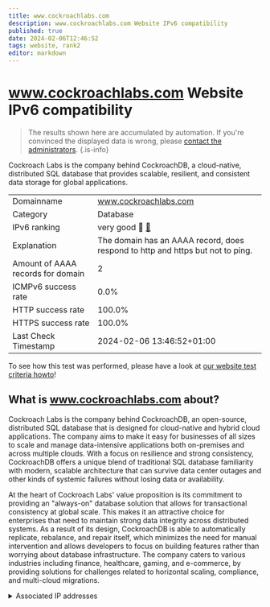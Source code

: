 ```yaml
---
title: www.cockroachlabs.com
description: www.cockroachlabs.com Website IPv6 compatibility
published: true
date: 2024-02-06T12:46:52
tags: website, rank2
editor: markdown
---
```


# www.cockroachlabs.com Website IPv6 compatibility

> The results shown here are accumulated by automation. If you're convinced the displayed data is wrong, please [contact the administrators](/howto/chat). 
{.is-info}

Cockroach Labs is the company behind CockroachDB, a cloud-native, distributed SQL database that provides scalable, resilient, and consistent data storage for global applications.


|   |   |
| - | - |
| Domainname | www.cockroachlabs.com
| Category | Database |
| IPv6 ranking | very good :2nd_place_medal: [🔗](/howto/ranking) |
| Explanation | The domain has an AAAA record, does respond to http and https but not to ping. |
| Amount of AAAA records for domain | 2 |
| ICMPv6 success rate | 0.0%|
| HTTP success rate | 100.0% |
| HTTPS success rate | 100.0% |
| Last Check Timestamp | 2024-02-06 13:46:52+01:00 |

To see how this test was performed, please have a look at [our website test criteria howto](/howto/testcriteria/website)!


## What is www.cockroachlabs.com about?
Cockroach Labs is the company behind CockroachDB, an open-source, distributed SQL database that is designed for cloud-native and hybrid cloud applications. The company aims to make it easy for businesses of all sizes to scale and manage data-intensive applications both on-premises and across multiple clouds. With a focus on resilience and strong consistency, CockroachDB offers a unique blend of traditional SQL database familiarity with modern, scalable architecture that can survive data center outages and other kinds of systemic failures without losing data or availability.

At the heart of Cockroach Labs' value proposition is its commitment to providing an "always-on" database solution that allows for transactional consistency at global scale. This makes it an attractive choice for enterprises that need to maintain strong data integrity across distributed systems. As a result of its design, CockroachDB is able to automatically replicate, rebalance, and repair itself, which minimizes the need for manual intervention and allows developers to focus on building features rather than worrying about database infrastructure. The company caters to various industries including finance, healthcare, gaming, and e-commerce, by providing solutions for challenges related to horizontal scaling, compliance, and multi-cloud migrations.



<details>
<summary>Associated IP addresses</summary>

2a05:d014:58f:6202::1f4

2a05:d014:58f:6201::1f4

</details>
